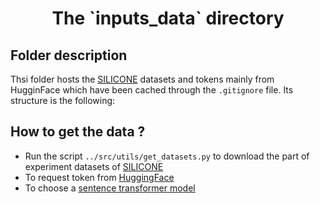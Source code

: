 <h1 align="center">
    The `inputs_data` directory
    </br>
</h1>


## Folder description

Thsi folder hosts the [SILICONE](https://huggingface.co/datasets/silicone) datasets and tokens mainly
from HugginFace which have been cached through the `.gitignore` file. Its structure is the following:


## How to get the data ? 

- Run the script `../src/utils/get_datasets.py` to download the part of experiment datasets of 
  [SILICONE](https://huggingface.co/datasets/silicone)
- To request token from [HuggingFace](https://huggingface.co/settings/tokens)
- To choose a [sentence transformer model](https://huggingface.co/sentence-transformers)
